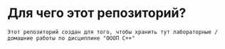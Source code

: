 # Для чего этот репозиторий?
`Этот репозиторий создан для того, чтобы хранить тут лабораторные / домашние работы по дисциплине "ОООП C++"`